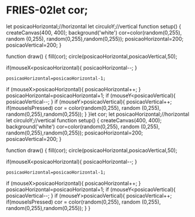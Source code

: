 # FRIES-02let cor;
let posicaoHorizontal;//horizontal
let circuloY;//vertical
function setup() {
  createCanvas(400, 400);
  background('white')
  cor=color(random(0,255), random (0,255), random(0,255),random(0,255));
  posicaoHorizontal=200;
  posicaoVertical=200;
}
 

function draw() {
  fill(cor);
  circle(posicaoHorizontal,posicaoVertical,50);
 
   if(mouseX<posicaoHorizontal){
    posicaoHorizontal--;
  }
 
    posicaoHorizontal=posicaoHorizontal-1;
  if (mouseX>posicaoHorizontal){
    posicaoHorizontal++;
  }
    posicaoHorizontal=posicaoHorizontal+1;
  if (mouseY<posicaoVertical){ 
    posicaoVertical--;
  }
  if (mouseY>posicaoVertical){
    posicaoVertical++;
  if(mouseIsPressed)
    cor = color(random(0,255), random (0,255), random(0,255),random(0,255));
   }
}let cor;
let posicaoHorizontal;//horizontal
let circuloY;//vertical
function setup() {
  createCanvas(400, 400);
  background('white')
  cor=color(random(0,255), random (0,255), random(0,255),random(0,255));
  posicaoHorizontal=200;
  posicaoVertical=200;
}
 

function draw() {
  fill(cor);
  circle(posicaoHorizontal,posicaoVertical,50);
 
   if(mouseX<posicaoHorizontal){
    posicaoHorizontal--;
  }
 
    posicaoHorizontal=posicaoHorizontal-1;
  if (mouseX>posicaoHorizontal){
    posicaoHorizontal++;
  }
    posicaoHorizontal=posicaoHorizontal+1;
  if (mouseY<posicaoVertical){ 
    posicaoVertical--;
  }
  if (mouseY>posicaoVertical){
    posicaoVertical++;
  if(mouseIsPressed)
    cor = color(random(0,255), random (0,255), random(0,255),random(0,255));
   }
}
